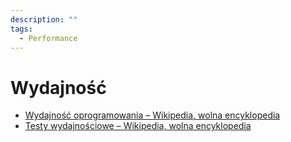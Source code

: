 ```yaml
---
description: ""
tags:
  - Performance
---
```


# Wydajność

- [Wydajność oprogramowania – Wikipedia, wolna encyklopedia](https://pl.wikipedia.org/wiki/Wydajno%C5%9B%C4%87_oprogramowania)
- [Testy wydajnościowe – Wikipedia, wolna encyklopedia](https://pl.wikipedia.org/wiki/Testy_wydajno%C5%9Bciowe)
